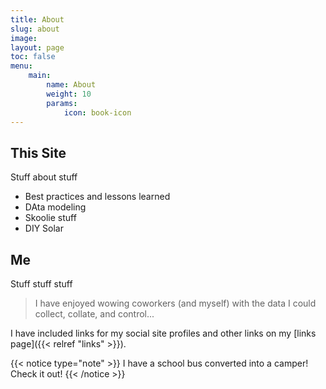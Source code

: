 ```yaml
---
title: About
slug: about
image:
layout: page
toc: false
menu: 
    main:
        name: About
        weight: 10
        params:
            icon: book-icon
---
```


## This Site
Stuff about stuff

* Best practices and lessons learned
* DAta modeling
* Skoolie stuff
* DIY Solar

## Me
Stuff stuff stuff

> I have enjoyed wowing coworkers (and myself) with the data I could collect, collate, and control...

I have included links for my social site profiles and other links on my [links page]({{< relref "links" >}}).

{{< notice type="note" >}}
I have a school bus converted into a camper! Check it out!
{{< /notice >}}
